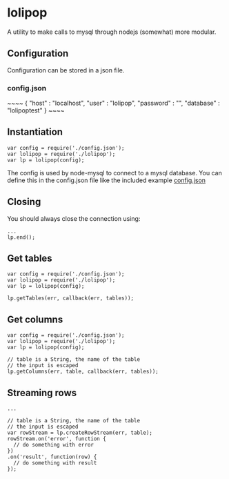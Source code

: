 lolipop
=======

A utility to make calls to mysql through nodejs (somewhat) more modular.

Configuration
-------------

Configuration can be stored in a json file.

<h3>config.json</h3>
~~~~
{
  "host" : "localhost",
  "user" :  "lolipop",
  "password" :  "",
  "database" : "lolipoptest"
}
~~~~

Instantiation
-------------

~~~~
var config = require('./config.json');
var lolipop = require('./lolipop');
var lp = lolipop(config);
~~~~


The config is used by node-mysql to connect to a mysql database.
You can define this in the config.json file
like the included example [config.json](./config.json)


Closing
-------

You should always close the connection using:
~~~~
...
lp.end();
~~~~


Get tables
--------------

~~~~
var config = require('./config.json');
var lolipop = require('./lolipop');
var lp = lolipop(config);

lp.getTables(err, callback(err, tables));
~~~~

Get columns
--------------

~~~~
var config = require('./config.json');
var lolipop = require('./lolipop');
var lp = lolipop(config);

// table is a String, the name of the table
// the input is escaped
lp.getColumns(err, table, callback(err, tables));
~~~~

Streaming rows
--------------

~~~~
...

// table is a String, the name of the table
// the input is escaped
var rowStream = lp.createRowStream(err, table);
rowStream.on('error', function {
  // do something with error
})
.on('result', function(row) {
  // do something with result
});
~~~~
